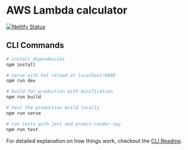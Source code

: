 # AWS Lambda calculator

[![Netlify Status](https://api.netlify.com/api/v1/badges/7299ac05-30e2-45b8-b9be-26adbd170af6/deploy-status)](https://app.netlify.com/sites/aws-lambda-calculator/deploys)

## CLI Commands

``` bash
# install dependencies
npm install

# serve with hot reload at localhost:8080
npm run dev

# build for production with minification
npm run build

# test the production build locally
npm run serve

# run tests with jest and preact-render-spy 
npm run test
```

For detailed explanation on how things work, checkout the [CLI Readme](https://github.com/developit/preact-cli/blob/master/README.md).
